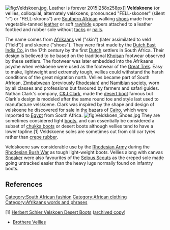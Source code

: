 ![](Veldskoen.jpg "fig:Veldskoen.jpg"), Leather is forever
2015\|258x258px\]\] **Veldskoene** (or vellies, colloquial, alternately
velskoens; pronounced "FELL-skooner" (silent "r") or "FELL-skoons") are
[Southern African](Southern_African "wikilink") walking
[shoes](shoes "wikilink") made from vegetable-tanned
[leather](leather "wikilink") or soft
[rawhide](rawhide_(material) "wikilink") uppers attached to a leather
footbed and rubber sole without [tacks](tacks "wikilink") or
[nails](nail_(fastener) "wikilink").

The name comes from [Afrikaans](Afrikaans "wikilink") vel ("skin")
(later assimilated to veld ("field")) and skoene ("shoes"). They were
first made by the [Dutch East India
Co.](Dutch_East_India_Company "wikilink") in the 17th century by the
first [Dutch](Dutch_people "wikilink") settlers in South Africa. Their
design is believed to be based on the traditional
[Khoisan](Khoisan "wikilink") footwear observed by these settlers. The
footwear was later embedded into the Afrikaans psyche when velskoene
were used as the footwear of the [Great Trek](Great_Trek "wikilink").
Easy to make, lightweight and extremely tough, vellies could withstand
the harsh conditions of the great migration north. Vellies became part
of South African, [Zimbabwean](Zimbabwe "wikilink") (previously
[Rhodesian](Rhodesia "wikilink")) and [Namibian](Namibian "wikilink")
[society](society "wikilink"), worn by all classes and professions but
favoured by farmers and safari guides. Nathan Clark's company, [C&J
Clark](C._&_J._Clark "wikilink"), made the [desert
boot](desert_boot "wikilink") famous but Clark's design is modeled after
the same round toe and style last used to manufacture velskoene. Clark
was inspired by the shape and design of velskoene he discovered for sale
in the bazars of [Cairo](Cairo "wikilink"), which were imported to
[Egypt](Egypt "wikilink") from South Africa.
![](Veldskoen_Shoes.jpg "fig:Veldskoen_Shoes.jpg") They are sometimes
considered light [boots](boots "wikilink"), and can essentially be
considered a subset of [chukka boots](chukka_boots "wikilink") or desert
boots although vellies tend to have a lower topline.[1] Veldskoene soles
are sometimes cut from old car tyres rather than [crepe
rubber](crepe_rubber "wikilink").

Veldskoene saw considerable use by the [Rhodesian
Army](Rhodesian_Security_Forces "wikilink") during the [Rhodesian Bush
War](Rhodesian_Bush_War "wikilink") as tough light-weight boots. Vellies
along with canvas [Sneaker](Sneakers "wikilink") were also favourites of
the [Selous Scouts](Selous_Scouts "wikilink") as the creped sole made
going untracked easier than the heavy lugs normally found on infantry
boots.

## References

[Category:South African
fashion](Category:South_African_fashion "wikilink") [Category:African
clothing](Category:African_clothing "wikilink") [Category:Afrikaans
words and phrases](Category:Afrikaans_words_and_phrases "wikilink")

[1] [Herbert Schier Velskoen Desert
Boots](http://www.selectism.com/2010/06/29/herbert-schier-velskoen-desert-boots/)
([archived
copy](https://www.webcitation.org/query?url=http%3A%2F%2Fwww.selectism.com%2F2010%2F06%2F29%2Fherbert-schier-velskoen-desert-boots%2F&date=2015-05-16))
- [Brothere Vellies](http://www.brothervellies.com/site/about)